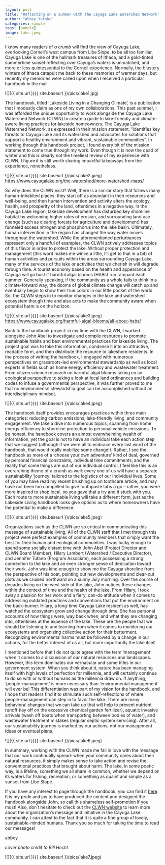 ```yaml
---
layout: post
title: "Reflecting on a summer with the Cayuga Lake Watershed Network"
author: "Abbey Yatsko"
categories: sample
tags: [sample]
image: lake.jpeg
---
```


I know many readers of *a crumb* will find the view of Cayuga Lake, overlooking Cornell’s west campus from Libe Slope, to be all too familiar. Cayuga Lake is one of the hallmark treasures of Ithaca, and a gold-tinted summertime sunset reflecting over Cayuga’s waters is unmatched, and more or less quintessential to the Cornell experience. Normally, the blustery winters of Ithaca catapult me back to these memories of warmer days, but recently my memories were called upon when I received a particular handbook in the mail. 

![]({{ site.url }}{{ site.baseurl }}/pics/lake1.jpg)

The handbook, titled ‘Lakeside Living in a Changing Climate’, is a publication that I modestly claim as one of my own collaborations. This past summer, I was afforded the unique opportunity to work alongside the Cayuga Lake Watershed Network (CLWN) to create a guide to lake-friendly and climate-aware living practices for lakeside homeowners. The Cayuga Lake Watershed Network, as expressed in their mission statement, “identifies key threats to Cayuga Lake and its watershed and advocates for solutions that support a healthy environment and vibrant, sustainable communities”. In working through this handbook project, I found every bit of the mission statement to come true through my work. Even though it is now the dead of winter and this is clearly not the timeliest review of my experience with CLWN, I figure it is still worth sharing impactful takeaways from the experience, nonetheless.

![]({{ site.url }}{{ site.baseurl }}/pics/lake2.jpeg)
https://www.cayugalake.org/the-watershed/more-watershed-maps/

So why does the CLWN exist? Well, there is a similar story that follows many human-inhabited places: they start off as abundant in their resources and well-being, and then human intervention and activity alters the ecology, health, and prosperity of the land, oftentimes in a negative way. In the Cayuga Lake region, lakeside development has disturbed key shoreline habitat by welcoming higher rates of erosion, and surrounding land use change (such as clearing forests for agriculture and development) has funneled excess nitrogen and phosphorus into the lake basin. Ultimately, human intervention in the region has changed the way water moves throughout the watershed. While the aforementioned perturbances represent only a handful of examples, the CLWN actively addresses topics of this flavor in order to protect the lake. Without proper protection and management (this word makes me wince a little, I’ll get to that in a bit) of human activities and pursuits within the areas surrounding Cayuga Lake, many of the services of the lake or activities that we cherish in will degrade through time. A tourist economy based on the health and appearance of Cayuga will go bust if harmful algal blooms (HABs) run rampant each summer. Generally speaking, if the community as a whole fails to think in a climate-forward way, the dooms of global climate change will catch up and eventually begin to show their true colors in our little pocket of the world. So, the CLWN steps in to monitor changes in the lake and watershed ecosystem though time and also acts to make the community aware when potential harm is on the horizon.

![]({{ site.url }}{{ site.baseurl }}/pics/lake3.jpeg)
https://www.cayugalake.org/harmful-algal-blooms/all-about-habs/

Back to the handbook project: in my time with the CLWN, I worked alongside John Abel to investigate and compile resources to promote sustainable habits and best environmental practices for lakeside living. The project goal was to take this information, condense it into an attractive, readable form, and then distribute the resource to lakeshore residents. In the process of writing the handbook, I engaged with numerous perspectives on grassroots-led environmental stewardship as well as local experts in fields such as home energy efficiency and wastewater treatment. From citizen science research on harmful algal blooms taking on an ecological perspective to taking a look at local land ordinances and building codes to infuse a governmental perspective, it was further proved to me that no environmental stewardship goal can be accomplished without an interdisciplinary mindset. 

![]({{ site.url }}{{ site.baseurl }}/pics/lake4.jpeg)

The handbook itself provides encourages practices within three main categories: reducing carbon emissions, lake-friendly living, and community engagement. We take a dive into numerous topics, spanning from home energy efficiency to shoreline protection to personal vehicle emissions. To be honest, the handbook covers an almost overwhelming wealth of information, yet the goal is not to have an individual take each action step that we suggest (although if we were all to embrace every last word of the handbook, that would really mobilize some change!). Rather, I see the handbook as more of a ‘choose your own adventure’ kind of deal, governed by personal financial constraints, individual time commitments, and the reality that some things are out of our individual control. I feel like this is an overarching theme of a crumb as well: every one of us will have a separate sustainability ‘journey’ tailored to the logistics of our individual lives. Some of you may have read my recent brushing up on toothcare article, and may have not been too compelled to give toothpaste tabs a go – rather, you were more inspired to shop local, so you gave that a try and it stuck with you. Each route to more sustainable living will take a different form, just as the Lakeside Living handbook looks give options as to where homeowners have the potential to make a difference. 

![]({{ site.url }}{{ site.baseurl }}/pics/lake5.jpeg)

Organizations such as the CLWN are so critical in communicating this message of sustainable living. All of the CLWN staff that I met through this project were perfect examples of community members that simply want the best for their human and ecological communities. I was lucky enough to spend some socially distant time with John Abel (Project Director and CLWN Board Member), Hilary Lambert (Watershed / Executive Director), and Jennifer Tufano (Program Associate), each possessing a strong connection to the lake and an even stronger sense of dedication toward their work. John was kind enough to show me the Cayuga shoreline from the perspective of his boat, pointing out new developments and clear-cut plots as we cruised northward on a sunny July morning. Over the course of decades living on the west side of the lake, John notices these changes within the context of time and the health of the lake. From Hilary, I took away a passion for her work and a fiery, can-do attitude when it comes to addressing outdated practices and conventions that put the environment on the back-burner. Hilary, a long-time Cayuga Lake resident as well, has watched the ecosystem grow and change through time. She has personal accounts of how things were, way back when, and what they are changing into, oftentimes at the expense of the lake. These are the people that we should be listening to and learning from when it comes to monitoring our ecosystems and organizing collective action for their betterment. Recognizing environmental harms must be followed by a change in our actions, for the better interest of us all, but more importantly the lake itself. 

I mentioned before that I do not quite agree with the term ‘management’ when it comes to a discussion of our natural resources and landscapes. However, this term dominates our vernacular and some titles in our government system. When you think about it, nature has been managing itself with high levels of perfection for millennia, and will certainly continue to do so with or without humans as the millennia draw on. If anything, ‘people-management’ is more necessary than ‘environmental management’ will ever be! This differentiation was part of my vision for the handbook, and I hope that readers find it to stimulate such self-reflections of where people-management can step in to favor the lake. There are many behavioral changes that we can take up that will help to prevent nutrient runoff (lay off on the excessive chemical garden fertilizer), aquatic invasive arrivals (wash off boats when transporting between bodies of water), and wastewater treatment mistakes (regular septic system servicing). After all, our sustainability journey is marked by our actions, not our management ideas or eventual plans. 

![]({{ site.url }}{{ site.baseurl }}/pics/lake6.jpeg)

In summary, working with the CLWN made me fall in love with the message that our work continually spread: when your community cares about their natural resources, it simply makes sense to take action and revise the conventional practices that brought about harm. The lake, in some poetic way, is a lifeline, something we all share in common, whether we depend on its waters for fishing, recreation, or something as quaint and simple as a sunset from Libe Slope.  

If you have any interest to page through the handbook, you can find it [here](https://www.cayugalake.org/wp-content/uploads/CLWN-Lakeside_Living_in_a_Changing_Climate-digital.pdf). It is my pride and joy to have produced the content and designed the handbook alongside John, so call this shameless self-promotion if you must! Also, don’t hesitate to check out the [CLWN website](https://www.cayugalake.org/) to learn more about the organization’s message and initiative in the Cayuga Lake community. I can attest to the fact that it is quite a fine group of lovely, sustainable-minded humans. Thank you so much for taking the time to read our messages! 

abbey 

*cover photo credit to Bill Hecht*

![]({{ site.url }}{{ site.baseurl }}/pics/lake7.jpeg)
